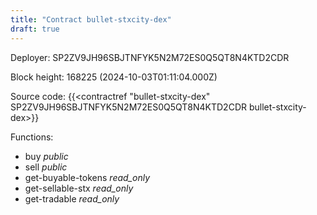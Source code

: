 ```yaml
---
title: "Contract bullet-stxcity-dex"
draft: true
---
```

Deployer: SP2ZV9JH96SBJTNFYK5N2M72ES0Q5QT8N4KTD2CDR


 



Block height: 168225 (2024-10-03T01:11:04.000Z)

Source code: {{<contractref "bullet-stxcity-dex" SP2ZV9JH96SBJTNFYK5N2M72ES0Q5QT8N4KTD2CDR bullet-stxcity-dex>}}

Functions:

* buy _public_
* sell _public_
* get-buyable-tokens _read_only_
* get-sellable-stx _read_only_
* get-tradable _read_only_
